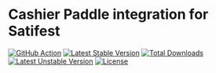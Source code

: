 
Cashier Paddle integration for Satifest
==============

[![GitHub Action](https://github.com/satifest/uses-paddle/workflows/tests/badge.svg)](https://github.com/satifest/uses-paddle/actions?query=workflow%3Atests)
[![Latest Stable Version](https://poser.pugx.org/satifest/uses-paddle/v/stable)](https://packagist.org/packages/satifest/uses-paddle)
[![Total Downloads](https://poser.pugx.org/satifest/uses-paddle/downloads)](https://packagist.org/packages/satifest/uses-paddle)
[![Latest Unstable Version](https://poser.pugx.org/satifest/uses-paddle/v/unstable)](https://packagist.org/packages/satifest/uses-paddle)
[![License](https://poser.pugx.org/satifest/uses-paddle/license)](https://packagist.org/packages/satifest/uses-paddle)
